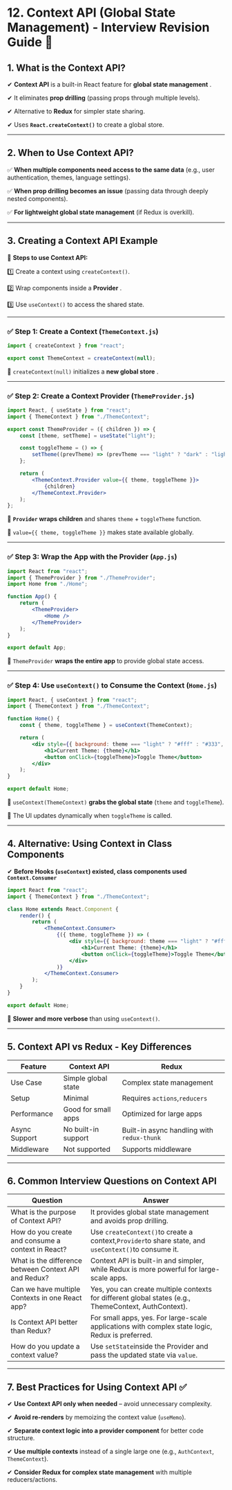 # **12. Context API (Global State Management) - Interview Revision Guide** 🚀

## **1. What is the Context API?**

✔ **Context API** is a built-in React feature for  **global state management** .

✔ It eliminates **prop drilling** (passing props through multiple levels).

✔ Alternative to **Redux** for simpler state sharing.

✔ Uses **`React.createContext()`** to create a global store.

---

## **2. When to Use Context API?**

✅ **When multiple components need access to the same data** (e.g., user authentication, themes, language settings).

✅ **When prop drilling becomes an issue** (passing data through deeply nested components).

✅ **For lightweight global state management** (if Redux is overkill).

---

## **3. Creating a Context API Example**

🔹 **Steps to use Context API:**

1️⃣ Create a context using `createContext()`.

2️⃣ Wrap components inside a  **Provider** .

3️⃣ Use `useContext()` to access the shared state.

---

### ✅ **Step 1: Create a Context** (`ThemeContext.js`)

```jsx
import { createContext } from "react";

export const ThemeContext = createContext(null);
```

🔹 `createContext(null)` initializes a  **new global store** .

---

### ✅ **Step 2: Create a Context Provider** (`ThemeProvider.js`)

```jsx
import React, { useState } from "react";
import { ThemeContext } from "./ThemeContext";

export const ThemeProvider = ({ children }) => {
    const [theme, setTheme] = useState("light");

    const toggleTheme = () => {
        setTheme((prevTheme) => (prevTheme === "light" ? "dark" : "light"));
    };

    return (
        <ThemeContext.Provider value={{ theme, toggleTheme }}>
            {children}
        </ThemeContext.Provider>
    );
};
```

🔹 **`Provider` wraps children** and shares `theme` + `toggleTheme` function.

🔹 `value={{ theme, toggleTheme }}` makes state available globally.

---

### ✅ **Step 3: Wrap the App with the Provider** (`App.js`)

```jsx
import React from "react";
import { ThemeProvider } from "./ThemeProvider";
import Home from "./Home";

function App() {
    return (
        <ThemeProvider>
            <Home />
        </ThemeProvider>
    );
}

export default App;
```

🔹 `ThemeProvider` **wraps the entire app** to provide global state access.

---

### ✅ **Step 4: Use `useContext()` to Consume the Context** (`Home.js`)

```jsx
import React, { useContext } from "react";
import { ThemeContext } from "./ThemeContext";

function Home() {
    const { theme, toggleTheme } = useContext(ThemeContext);

    return (
        <div style={{ background: theme === "light" ? "#fff" : "#333", color: theme === "light" ? "#000" : "#fff" }}>
            <h1>Current Theme: {theme}</h1>
            <button onClick={toggleTheme}>Toggle Theme</button>
        </div>
    );
}

export default Home;
```

🔹 `useContext(ThemeContext)` **grabs the global state** (`theme` and `toggleTheme`).

🔹 The UI updates dynamically when `toggleTheme` is called.

---

## **4. Alternative: Using Context in Class Components**

✔ **Before Hooks (`useContext`) existed, class components used `Context.Consumer`**

```jsx
import React from "react";
import { ThemeContext } from "./ThemeContext";

class Home extends React.Component {
    render() {
        return (
            <ThemeContext.Consumer>
                {({ theme, toggleTheme }) => (
                    <div style={{ background: theme === "light" ? "#fff" : "#333", color: theme === "light" ? "#000" : "#fff" }}>
                        <h1>Current Theme: {theme}</h1>
                        <button onClick={toggleTheme}>Toggle Theme</button>
                    </div>
                )}
            </ThemeContext.Consumer>
        );
    }
}

export default Home;
```

🔹 **Slower and more verbose** than using `useContext()`.

---

## **5. Context API vs Redux - Key Differences**

| Feature       | Context API         | Redux                                        |
| ------------- | ------------------- | -------------------------------------------- |
| Use Case      | Simple global state | Complex state management                     |
| Setup         | Minimal             | Requires `actions`,`reducers`            |
| Performance   | Good for small apps | Optimized for large apps                     |
| Async Support | No built-in support | Built-in async handling with `redux-thunk` |
| Middleware    | Not supported       | Supports middleware                          |

---

## **6. Common Interview Questions on Context API**

| **Question**                                    | **Answer**                                                                                          |
| ----------------------------------------------------- | --------------------------------------------------------------------------------------------------------- |
| What is the purpose of Context API?                   | It provides global state management and avoids prop drilling.                                             |
| How do you create and consume a context in React?     | Use `createContext()`to create a context,`Provider`to share state, and `useContext()`to consume it. |
| What is the difference between Context API and Redux? | Context API is built-in and simpler, while Redux is more powerful for large-scale apps.                   |
| Can we have multiple Contexts in one React app?       | Yes, you can create multiple contexts for different global states (e.g., ThemeContext, AuthContext).      |
| Is Context API better than Redux?                     | For small apps, yes. For large-scale applications with complex state logic, Redux is preferred.           |
| How do you update a context value?                    | Use `setState`inside the Provider and pass the updated state via `value`.                             |

---

## **7. Best Practices for Using Context API** ✅

✔ **Use Context API only when needed** – avoid unnecessary complexity.

✔ **Avoid re-renders** by memoizing the context value (`useMemo`).

✔ **Separate context logic into a provider component** for better code structure.

✔ **Use multiple contexts** instead of a single large one (e.g., `AuthContext`, `ThemeContext`).

✔ **Consider Redux for complex state management** with multiple reducers/actions.
